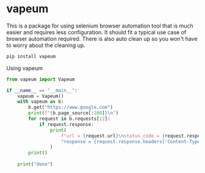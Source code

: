 # vapeum

This is a package for using selenium browser automation tool that is much easier and requires less configuration. It should fit a typical use case of browser automation required. There is also auto clean up so you won't have to worry about the cleaning up.

```sh
pip install vapeum
```

Using vapeum

```python
from vapeum import Vapeum

if __name__ == "__main__":
    vapeum = Vapeum()
    with vapeum as b:
        b.get("https://www.google.com")
        print(f"{b.page_source[:100]}\n")
        for request in b.requests[:2]:
            if request.response:
                print(
                    f"url = {request.url}\nstatus_code = {request.response.status_code}, "
                    "response = {request.response.headers['Content-Type']}\n"
                )
        print()
    
    print("done")

```
